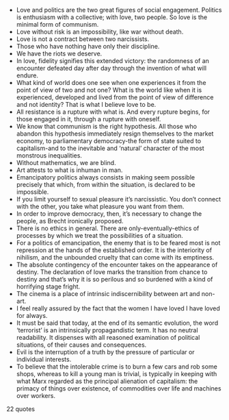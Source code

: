  - Love and politics are the two great figures of social engagement. Politics is enthusiasm with a collective; with love, two people. So love is the minimal form of communism.
 - Love without risk is an impossibility, like war without death.
 - Love is not a contract between two narcissists.
 - Those who have nothing have only their discipline.
 - We have the riots we deserve.
 - In love, fidelity signifies this extended victory: the randomness of an encounter defeated day after day through the invention of what will endure.
 - What kind of world does one see when one experiences it from the point of view of two and not one? What is the world like when it is experienced, developed and lived from the point of view of difference and not identity? That is what I believe love to be.
 - All resistance is a rupture with what is. And every rupture begins, for those engaged in it, through a rupture with oneself.
 - We know that communism is the right hypothesis. All those who abandon this hypothesis immediately resign themselves to the market economy, to parliamentary democracy-the form of state suited to capitalism-and to the inevitable and ‘natural’ character of the most monstrous inequalities.
 - Without mathematics, we are blind.
 - Art attests to what is inhuman in man.
 - Emancipatory politics always consists in making seem possible precisely that which, from within the situation, is declared to be impossible.
 - If you limit yourself to sexual pleasure it’s narcissistic. You don’t connect with the other, you take what pleasure you want from them.
 - In order to improve democracy, then, it’s necessary to change the people, as Brecht ironically proposed.
 - There is no ethics in general. There are only-eventually-ethics of processes by which we treat the possibilities of a situation.
 - For a politics of emancipation, the enemy that is to be feared most is not repression at the hands of the established order. It is the interiority of nihilism, and the unbounded cruelty that can come with its emptiness.
 - The absolute contingency of the encounter takes on the appearance of destiny. The declaration of love marks the transition from chance to destiny and that’s why it is so perilous and so burdened with a kind of horrifying stage fright.
 - The cinema is a place of intrinsic indiscernibility between art and non-art.
 - I feel really assured by the fact that the women I have loved I have loved for always.
 - It must be said that today, at the end of its semantic evolution, the word ‘terrorist’ is an intrinsically propagandistic term. It has no neutral readability. It dispenses with all reasoned examination of political situations, of their causes and consequences.
 - Evil is the interruption of a truth by the pressure of particular or individual interests.
 - To believe that the intolerable crime is to burn a few cars and rob some shops, whereas to kill a young man is trivial, is typically in keeping with what Marx regarded as the principal alienation of capitalism: the primacy of things over existence, of commodities over life and machines over workers.

22 quotes